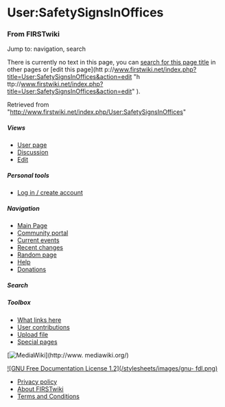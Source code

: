 

# User:SafetySignsInOffices

### From FIRSTwiki

Jump to: navigation, search

There is currently no text in this page, you can [search for this page
title](/index.php/Special:Search/SafetySignsInOffices
"Special:Search/SafetySignsInOffices" ) in other pages or [edit this page](htt
p://www.firstwiki.net/index.php?title=User:SafetySignsInOffices&action=edit "h
ttp://www.firstwiki.net/index.php?title=User:SafetySignsInOffices&action=edit"
).

Retrieved from
"<http://www.firstwiki.net/index.php/User:SafetySignsInOffices>"

##### Views

  * [User page](/index.php?title=User:SafetySignsInOffices&action=edit)
  * [Discussion](/index.php?title=User_talk:SafetySignsInOffices&action=edit)
  * [Edit](/index.php?title=User:SafetySignsInOffices&action=edit)

##### Personal tools

  * [Log in / create account](/index.php?title=Special:Userlogin&returnto=User:SafetySignsInOffices)

[](/index.php/Main_Page "Main Page" )

##### Navigation

  * [Main Page](/index.php/Main_Page)
  * [Community portal](/index.php/FIRSTwiki:Community_portal)
  * [Current events](/index.php/Current_events)
  * [Recent changes](/index.php/Special:Recentchanges)
  * [Random page](/index.php/Special:Random)
  * [Help](/index.php/FIRSTwiki:Help)
  * [Donations](/index.php/FIRSTwiki:Site_support)

##### Search



##### Toolbox

  * [What links here](/index.php/Special:Whatlinkshere/User:SafetySignsInOffices)
  * [User contributions](/index.php/Special:Contributions/SafetySignsInOffices)
  * [Upload file](/index.php/Special:Upload)
  * [Special pages](/index.php/Special:Specialpages)

[![MediaWiki](/skins/common/images/poweredby_mediawiki_88x31.png)](http://www.
mediawiki.org/)

[![GNU Free Documentation License 1.2](/stylesheets/images/gnu-
fdl.png)](http://www.gnu.org/copyleft/fdl.html)

  * [Privacy policy](/index.php/FIRSTwiki:Privacy_policy "FIRSTwiki:Privacy policy" )
  * [About FIRSTwiki](/index.php/FIRSTwiki:About "FIRSTwiki:About" )
  * [Terms and Conditions](/index.php/FIRSTwiki:Terms_and_conditions "FIRSTwiki:Terms and conditions" )

